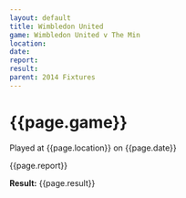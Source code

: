 ```yaml
---
layout: default
title: Wimbledon United
game: Wimbledon United v The Min
location: 
date: 
report: 
result: 
parent: 2014 Fixtures
---
```


# {{page.game}}

Played at {{page.location}} on {{page.date}}

{{page.report}}

**Result:** {{page.result}}
